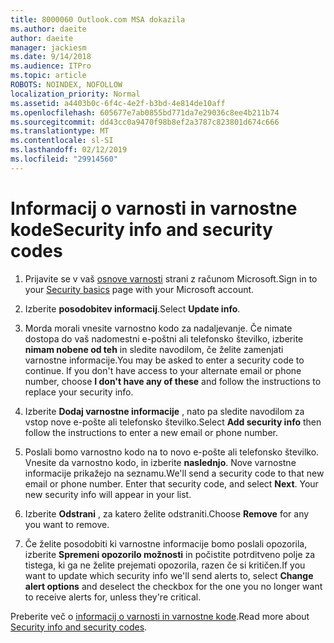 ```yaml
---
title: 8000060 Outlook.com MSA dokazila
ms.author: daeite
author: daeite
manager: jackiesm
ms.date: 9/14/2018
ms.audience: ITPro
ms.topic: article
ROBOTS: NOINDEX, NOFOLLOW
localization_priority: Normal
ms.assetid: a4403b0c-6f4c-4e2f-b3bd-4e814de10aff
ms.openlocfilehash: 605677e7ab0855bd771da7e29036c8ee4b211b74
ms.sourcegitcommit: dd43cc0a9470f98b8ef2a3787c823801d674c666
ms.translationtype: MT
ms.contentlocale: sl-SI
ms.lasthandoff: 02/12/2019
ms.locfileid: "29914560"
---
```

# <a name="security-info-and-security-codes"></a><span data-ttu-id="0fa7a-102">Informacij o varnosti in varnostne kode</span><span class="sxs-lookup"><span data-stu-id="0fa7a-102">Security info and security codes</span></span>

1. <span data-ttu-id="0fa7a-103">Prijavite se v vaš [osnove varnosti](https://account.microsoft.com/security) strani z računom Microsoft.</span><span class="sxs-lookup"><span data-stu-id="0fa7a-103">Sign in to your [Security basics](https://account.microsoft.com/security) page with your Microsoft account.</span></span> 
    
2. <span data-ttu-id="0fa7a-104">Izberite **posodobitev informacij**.</span><span class="sxs-lookup"><span data-stu-id="0fa7a-104">Select **Update info**.</span></span> 
    
3. <span data-ttu-id="0fa7a-p101">Morda morali vnesite varnostno kodo za nadaljevanje. Če nimate dostopa do vaš nadomestni e-poštni ali telefonsko številko, izberite **nimam nobene od teh** in sledite navodilom, če želite zamenjati varnostne informacije.</span><span class="sxs-lookup"><span data-stu-id="0fa7a-p101">You may be asked to enter a security code to continue. If you don't have access to your alternate email or phone number, choose **I don't have any of these** and follow the instructions to replace your security info.</span></span> 
    
4. <span data-ttu-id="0fa7a-107">Izberite **Dodaj varnostne informacije** , nato pa sledite navodilom za vstop nove e-pošte ali telefonsko številko.</span><span class="sxs-lookup"><span data-stu-id="0fa7a-107">Select **Add security info** then follow the instructions to enter a new email or phone number.</span></span> 
    
5. <span data-ttu-id="0fa7a-p102">Poslali bomo varnostno kodo na to novo e-pošte ali telefonsko številko. Vnesite da varnostno kodo, in izberite **naslednjo**. Nove varnostne informacije prikažejo na seznamu.</span><span class="sxs-lookup"><span data-stu-id="0fa7a-p102">We'll send a security code to that new email or phone number. Enter that security code, and select **Next**. Your new security info will appear in your list.</span></span> 
    
6. <span data-ttu-id="0fa7a-111">Izberite **Odstrani** , za katero želite odstraniti.</span><span class="sxs-lookup"><span data-stu-id="0fa7a-111">Choose **Remove** for any you want to remove.</span></span> 
    
7. <span data-ttu-id="0fa7a-112">Če želite posodobiti ki varnostne informacije bomo poslali opozorila, izberite **Spremeni opozorilo možnosti** in počistite potrditveno polje za tistega, ki ga ne želite prejemati opozorila, razen če si kritičen.</span><span class="sxs-lookup"><span data-stu-id="0fa7a-112">If you want to update which security info we'll send alerts to, select **Change alert options** and deselect the checkbox for the one you no longer want to receive alerts for, unless they're critical.</span></span> 
    
<span data-ttu-id="0fa7a-113">Preberite več o [informacij o varnosti in varnostne kode](https://support.microsoft.com/help/12428/).</span><span class="sxs-lookup"><span data-stu-id="0fa7a-113">Read more about [Security info and security codes](https://support.microsoft.com/help/12428/).</span></span>
  

